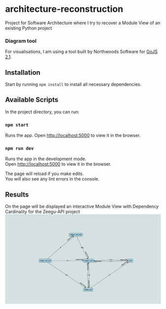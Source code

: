 # architecture-reconstruction

Project for Software Architecture where I try to recover a Module View of an existing Python project

### Diagram tool

For visualisations, I am using a tool built by Northwoods Software for [GoJS 2.1](https://gojs.net).

## Installation

Start by running `npm install` to install all necessary dependencies.

## Available Scripts

In the project directory, you can run:

### `npm start`

Runs the app. Open [http://localhost:5000](http://localhost:5000) to view it in the browser.

### `npm run dev`

Runs the app in the development mode.<br>
Open [http://localhost:5000](http://localhost:5000) to view it in the browser.

The page will reload if you make edits.<br>
You will also see any lint errors in the console.

## Results

On the page will be displayed an interactive Module View with Dependency Cardinality for the Zeegu-API project ![Generated diagram](./module_view.png)
